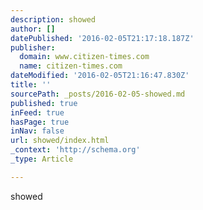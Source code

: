 ```yaml
---
description: showed
author: []
datePublished: '2016-02-05T21:17:18.187Z'
publisher:
  domain: www.citizen-times.com
  name: citizen-times.com
dateModified: '2016-02-05T21:16:47.830Z'
title: ''
sourcePath: _posts/2016-02-05-showed.md
published: true
inFeed: true
hasPage: true
inNav: false
url: showed/index.html
_context: 'http://schema.org'
_type: Article

---
```

showed
